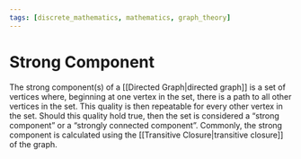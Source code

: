 ```yaml
---
tags: [discrete_mathematics, mathematics, graph_theory]
---
```


# Strong Component

The strong component(s) of a [[Directed Graph|directed graph]] is a set of vertices where, beginning at one vertex in the set, there is a path to all other vertices in the set. This quality is then repeatable for every other vertex in the set. Should this quality hold true, then the set is considered a “strong component” or a “strongly connected component”. Commonly, the strong component is calculated using the [[Transitive Closure|transitive closure]] of the graph.